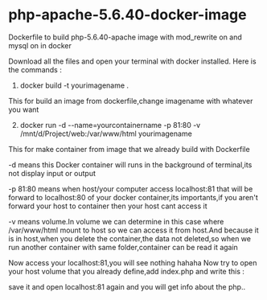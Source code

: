 # php-apache-5.6.40-docker-image
Dockerfile to build php-5.6.40-apache image with mod_rewrite on and mysql on in docker

Download all the files and open your terminal with docker installed.
Here is the commands :
1. docker build -t yourimagename .

This for build an image from dockerfile,change imagename with whatever you want

2. docker run -d --name=yourcontainername -p 81:80 -v /mnt/d/Project/web:/var/www/html yourimagename

This for make container from image that we already build with Dockerfile

-d means this Docker container will runs in the background of terminal,its not display input or output

-p 81:80 means when host/your computer access localhost:81 that will be forward to localhost:80 of your docker container,its importants,if you aren't forward your host to container then your host cant access it

-v means volume.In volume we can determine in this case where /var/www/html mount to host so we can access it from host.And because it is in host,when you delete the container,the data not deleted,so when we run another container with same folder,container can be read it again

Now access your localhost:81,you will see nothing hahaha
Now try to open your host volume that you already define,add index.php and write this :
<?php phpinfo(); ?>
save it and open localhost:81 again and you will get info about the php..
